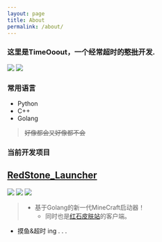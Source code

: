 ```yaml
---
layout: page
title: About
permalink: /about/
---
```


### 这里是TimeOoout，一个经常超时的~~憨批~~开发.
<img src="https://github-readme-streak-stats.herokuapp.com/?user=TimeOoout&theme=prussian&hide_border=true&date_format=j%20M%5B%20Y%5D"/>

<img src="https://github-readme-stats.vercel.app/api?username=TimeOoout&theme=prussian&show_icons=true"/>

### 常用语言

* Python
* C++
* Golang

> ~~好像都会又好像都不会~~

### 当前开发项目
## [RedStone_Launcher](https://github.com/TimeOoout/RedStone-Launcher)

<img src="https://img.shields.io/badge/RedStone Skin-Launcher_Modules-red" /> <img src="https://img.shields.io/badge/MineCraft_Launcher-RedStone_Launcher-brightgreen" /> <img src="https://img.shields.io/badge/RSL_Log-1.0.0_beta-brightgreen" />
>* 基于Golang的新一代MineCraft启动器！ 
>   * 同时也是[红石皮肤站](https://mcskin.cn)的客户端。


* 摸鱼&超时 ing . . .


